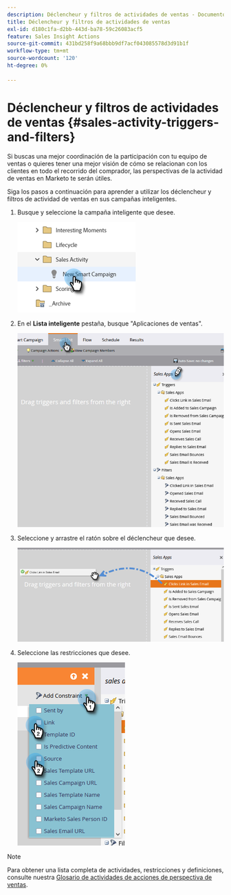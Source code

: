 ```yaml
---
description: Déclencheur y filtros de actividades de ventas - Documentos de Marketo - Documentación del producto
title: Déclencheur y filtros de actividades de ventas
exl-id: d180c1fa-d2bb-443d-ba78-59c26083acf5
feature: Sales Insight Actions
source-git-commit: 431bd258f9a68bbb9df7acf043085578d3d91b1f
workflow-type: tm+mt
source-wordcount: '120'
ht-degree: 0%

---
```


# Déclencheur y filtros de actividades de ventas {#sales-activity-triggers-and-filters}

Si buscas una mejor coordinación de la participación con tu equipo de ventas o quieres tener una mejor visión de cómo se relacionan con los clientes en todo el recorrido del comprador, las perspectivas de la actividad de ventas en Marketo te serán útiles.

Siga los pasos a continuación para aprender a utilizar los déclencheur y filtros de actividad de ventas en sus campañas inteligentes.

1. Busque y seleccione la campaña inteligente que desee.

   ![](assets/sales-activity-triggers-and-filters-1.png)

1. En el **Lista inteligente** pestaña, busque &quot;Aplicaciones de ventas&quot;.

   ![](assets/sales-activity-triggers-and-filters-2.png)

1. Seleccione y arrastre el ratón sobre el déclencheur que desee.

   ![](assets/sales-activity-triggers-and-filters-3.png)

1. Seleccione las restricciones que desee.

   ![](assets/sales-activity-triggers-and-filters-4.png)

>[!NOTE]
>
>Para obtener una lista completa de actividades, restricciones y definiciones, consulte nuestra [Glosario de actividades de acciones de perspectiva de ventas](/help/marketo/product-docs/marketo-sales-insight/actions/marketo/sales-insight-actions-activity-glossary.md).
